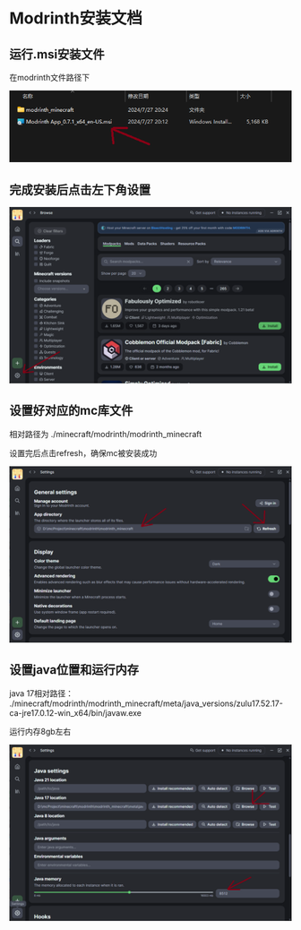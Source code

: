# Modrinth安装文档

## 运行.msi安装文件

在modrinth文件路径下

![](.\pic\set_up_1.png)

## 完成安装后点击左下角设置

![](./pic/set_up_2.png)

## 设置好对应的mc库文件

相对路径为 ./minecraft/modrinth/modrinth_minecraft

设置完后点击refresh，确保mc被安装成功

![](./pic/set_up_3.png)

## 设置java位置和运行内存

java 17相对路径：
./minecraft/modrinth/modrinth_minecraft/meta/java_versions/zulu17.52.17-ca-jre17.0.12-win_x64/bin/javaw.exe

运行内存8gb左右

![](./pic/set_up_4.png)